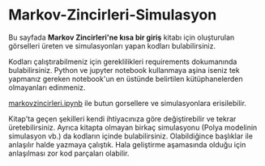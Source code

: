 # Markov-Zincirleri-Simulasyon
Bu sayfada **Markov Zincirleri'ne kısa bir giriş** kitabı için oluşturulan görselleri üreten ve simulasyonları yapan kodları bulabilirsiniz. 

Kodları çalıştırabilmeniz için gereklilikleri requirements dokumanında bulabilirsiniz. Python ve jupyter notebook kullanmaya aşina iseniz tek yapmanız gereken notebook'un en üstünde belirtilen kütüphanelerden olmayanları edinmeniz.


[markovzincirleri.ipynb](markovzincirleri.ipynb) ile butun gorsellere ve simulasyonlara erisilebilir.

Kitap'ta geçen şekilleri kendi ihtiyacınıza göre değiştirebilir ve tekrar üretebilirsiniz. Ayrıca kitapta olmayan birkaç simulasyonu (Polya modelinin simulasyon vb.) da kodların içinde bulabilirsiniz. Olabildiğince başlıklar ile anlaşılır halde yazmaya çalıştık. Hala geliştirme aşamasında olduğu için anlaşılması zor kod parçaları olabilir.


